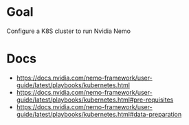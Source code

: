 # Goal
Configure a K8S cluster to run Nvidia Nemo

# Docs
- https://docs.nvidia.com/nemo-framework/user-guide/latest/playbooks/kubernetes.html
- https://docs.nvidia.com/nemo-framework/user-guide/latest/playbooks/kubernetes.html#pre-requisites
- https://docs.nvidia.com/nemo-framework/user-guide/latest/playbooks/kubernetes.html#data-preparation


